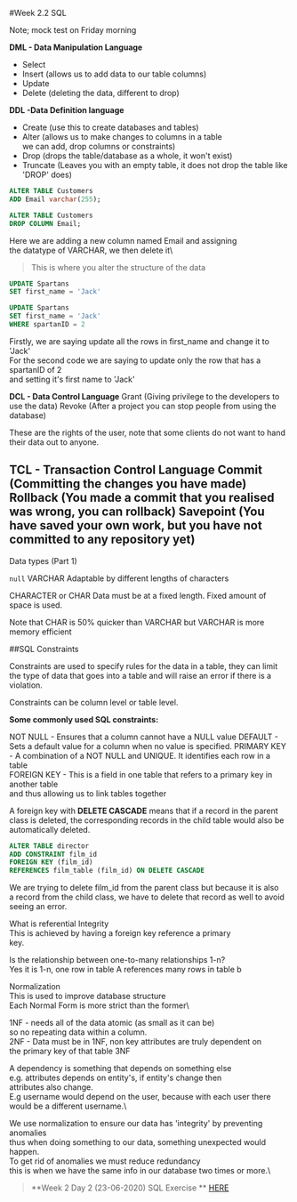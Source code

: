 #Week 2.2 SQL

Note; mock test on Friday morning

**DML - Data Manipulation Language**

- Select
- Insert (allows us to add data to our table columns)
- Update
- Delete (deleting the data, different to drop)

**DDL -Data Definition language**   
- Create (use this to create databases and tables)
- Alter (allows us to make changes to columns in a table\
         we can add, drop columns or constraints)
- Drop (drops the table/database as a whole, it won't exist)
- Truncate (Leaves you with an empty table, it does not drop the table like 'DROP' does)

```SQL
ALTER TABLE Customers
ADD Email varchar(255);
```

```SQL
ALTER TABLE Customers
DROP COLUMN Email;
```

Here we are adding a new column named Email and assigning\
the datatype of VARCHAR, we then delete it\
> This is where you alter the structure of the data


```SQL
UPDATE Spartans
SET first_name = 'Jack'
```
```SQL
UPDATE Spartans
SET first_name = 'Jack'
WHERE spartanID = 2
```
Firstly, we are saying update all the rows in first_name and change it to 'Jack'\
For the second code we are saying to update only the row that has a spartanID of 2\
and setting it's first name to 'Jack'





**DCL - Data Control Language**
Grant (Giving privilege to the developers to use the data)
Revoke (After a project you can stop people from using the database)

These are the rights of the user, note that some clients do not want to hand their data out to anyone.

**TCL - Transaction Control Language**
Commit (Committing the changes you have made)
Rollback (You made a commit that you realised was wrong, you can rollback)
Savepoint (You have saved your own work, but you have not committed to any repository yet)
---

Data types (Part 1)

`null`
VARCHAR
Adaptable by different lengths of characters

CHARACTER or CHAR
Data must be at a fixed length. Fixed amount of space is used.

Note that CHAR is 50% quicker than VARCHAR but VARCHAR is more\
memory efficient

##SQL Constraints

Constraints are used to specify rules for the data in a table,
they can limit the type of data that goes into a table and will
raise an error if there is a violation.

Constraints can be column level or table level.

**Some commonly used SQL constraints:**

NOT NULL - Ensures that a column cannot have a NULL value
DEFAULT - Sets a default value for a column when no value is specified.
PRIMARY KEY - A combination of a NOT NULL and UNIQUE. It identifies each row in a table\
FOREIGN KEY - This is a field in one table that refers to a primary key in another table\
and thus allowing us to link tables together

A foreign key with **DELETE CASCADE** means that if a record in the parent class
is deleted, the corresponding records in the child table would
also be automatically deleted.


```SQL
ALTER TABLE director
ADD CONSTRAINT film_id
FOREIGN KEY (film_id)
REFERENCES film_table (film_id) ON DELETE CASCADE
```
We are trying to delete film_id from the parent class but because it is also\
a record from the child class, we have to delete that record as well to avoid seeing an error.

What is referential Integrity\
This is achieved by having a foreign key reference a primary\
key.

Is the relationship between one-to-many relationships 1-n?\
Yes it is 1-n, one row in table A references many rows in table b


Normalization\
This is used to improve database structure\
Each Normal Form is more strict than the former\

1NF - needs all of the data atomic (as small as it can be)\
so no repeating data within a column.\
2NF - Data must be in 1NF, non key attributes are truly dependent on\
the primary key of that table
3NF

A dependency is something that depends on something else\
e.g. attributes depends on entity's, if entity's change then\
attributes also change.\
E.g username would depend on the user, because with each user there\
would be a different username.\

We use normalization to ensure our data has 'integrity' by preventing anomalies\
thus when doing something to our data, something unexpected would happen.\
To get rid of anomalies we must reduce redundancy\
this is when we have the same info in our database two times or more.\








> **Week 2 Day 2 (23-06-2020) SQL Exercise ** [HERE](../First%20_SQL_Query.sql)
